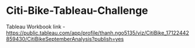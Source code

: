 # Citi-Bike-Tableau-Challenge

Tableau Workbook link - https://public.tableau.com/app/profile/thanh.ngo5135/viz/CitiBike_17122442859430/CitiBikeSeptemberAnalysis?publish=yes 
